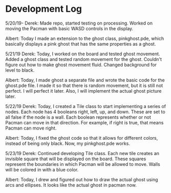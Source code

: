 # Development Log
5/20/19-
Derek: Made repo, started testing on processing. Worked on moving the Pacman with basic WASD controls in the display.

Albert: Today I made an extension to the ghost class, pinkghost.pde, which basically displays a pink ghost that has the same properties as a ghost.

5/21/19
Derek: Today, I worked on the board and tested ghost movement.
Added a ghost class and tested random movement for the ghost. Couldn't figure out how to make ghost movement fluid.
Changed background for level to black.

Albert: Today, I made ghost a separate file and wrote the basic code for the ghost.pde file. I made it so that there is random movement, but it is still not perfect. I will perfect it later. Also, I will implement the actual ghost picture later. 

5/22/19
Derek: Today, I created a Tile class to start implementing a series of nodes. 
Each node has 4 booleans right, left, up, and down. These are set to all false if the node is a wall.
Each boolean represents whether or not Pacman can move in that direction.
For example, if right is true, that means Pacman can move right.

Albert: Today, I fixed the ghost code so that it allows for different colors, instead of being only black. Now, my pinkghost.pde works.

5/23/19
Derek: Continued developing Tile class.
Each new tile creates an invisible square that will be displayed on the board. 
These squares represent the boundaries in which Pacman will be allowed to move.
Walls will be colored in with a blue color.

Albert: Today, I drew and figured out how to draw the actual ghost using arcs and ellipses. It looks like the actual ghost in pacman now.
